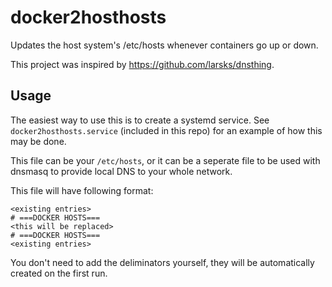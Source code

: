 # docker2hosthosts

Updates the host system's /etc/hosts whenever containers go up or down.

This project was inspired by https://github.com/larsks/dnsthing.

## Usage

The easiest way to use this is to create a systemd service. See
`docker2hosthosts.service` (included in this repo) for an example of how this
may be done.

This file can be your `/etc/hosts`, or it can be a seperate file to be used
with dnsmasq to provide local DNS to your whole network.

This file will have following format:

```
<existing entries>
# ===DOCKER HOSTS===
<this will be replaced>
# ===DOCKER HOSTS===
<existing entries>
```

You don't need to add the deliminators yourself, they will be automatically
created on the first run.
